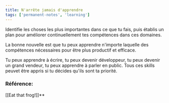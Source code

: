 ```yaml
---
title: N'arrête jamais d'apprendre
tags: ['permanent-notes', 'learning']
---
```


Identifie les choses les plus importantes dans ce que tu fais, puis établis un plan pour améliorer continuellement tes compétences dans ces domaines.

La bonne nouvelle est que tu peux apprendre n'importe laquelle des compétences nécessaires pour être plus productif et efficace.

Tu peux apprendre à écrire, tu peux devenir développeur, tu peux devenir un grand vendeur, tu peux apprendre à parler en public. Tous ces skills peuvet être appris si tu décides qu'ils sont ta priorité.

### Référence:
[[Eat that frog!]]**